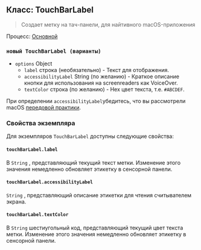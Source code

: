 ## Класс: TouchBarLabel

> Создает метку на тач-панели, для найтивного macOS-приложения

Процесс: [Основной](../glossary.md#main-process)

### `новый TouchBarLabel (варианты)`

* `options` Object
  * `label` строка (необязательно) - Текст для отображения.
  * `accessibilityLabel` String (по желанию) - Краткое описание кнопки для использования на screenreaders как VoiceOver.
  * `textColor` строка (по желанию) - Hex цвет текста, т.е. `#ABCDEF`.

При определении `accessibilityLabel`убедитесь, что вы рассмотрели macOS [передовой практики](https://developer.apple.com/documentation/appkit/nsaccessibilitybutton/1524910-accessibilitylabel?language=objc).

### Свойства экземпляра

Для экземпляров `TouchBarLabel` доступны следующие свойства:

#### `touchBarLabel.label`

В `String` , представляющий текущий текст метки. Изменение этого значения немедленно обновляет этикетку в сенсорной панели.

#### `touchBarLabel.accessibilityLabel`

`String` , представляющий описание этикетки для чтения считывателем экрана.

#### `touchBarLabel.textColor`

В `String` шестиугольный код, представляющий текущий цвет текста метки. Изменение этого значения немедленно обновляет этикетку в сенсорной панели.
